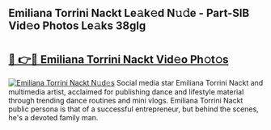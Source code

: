 ## Emiliana Torrini Nackt Le𝚊k𝚎d N𝚞𝚍e - Part-SlB Vid𝚎o Photos Le𝚊ks 38glg

# <h2><a href="http://fb3jj1e.evod.top/?m=Emiliana+Torrini+Nackt">🔗 👉🔴 Emiliana Torrini Nackt Vid𝚎o Ph𝚘t𝚘s</a></h2>

[![Emiliana Torrini Nackt N𝚞d𝚎s](https://i.imgur.com/8V9OHl7.gif)](http://fb3jj1e.evod.top/?m=Emiliana+Torrini+Nackt)
Social media star Emiliana Torrini Nackt and multimedia artist, acclaimed for publishing dance and lifestyle material through trending dance routines and mini vlogs. Emiliana Torrini Nackt public persona is that of a successful entrepreneur, but behind the scenes, he's a devoted family man. 

